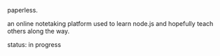 paperless.

an online notetaking platform used to learn node.js and hopefully teach others along the way.

status: in progress